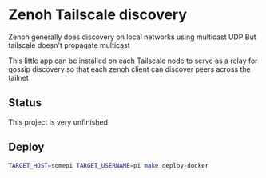 # Zenoh Tailscale discovery

Zenoh generally does discovery on local networks using multicast UDP
But tailscale doesn't propagate multicast

This little app can be installed on each Tailscale node to serve as a relay for gossip discovery so that each zenoh client can discover peers across the tailnet

## Status

This project is very unfinished

## Deploy

```bash
TARGET_HOST=somepi TARGET_USERNAME=pi make deploy-docker
```
